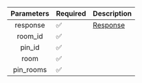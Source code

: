 | Parameters | Required           | Description             |
|:----------:|--------------------|-------------------------|
|  response  | :white_check_mark: | [Response](Response.md) |
|  room_id   | :white_check_mark: |                         |
|   pin_id   | :white_check_mark: |                         |
|    room    | :white_check_mark: |                         |
| pin_rooms  | :white_check_mark: |                         |
